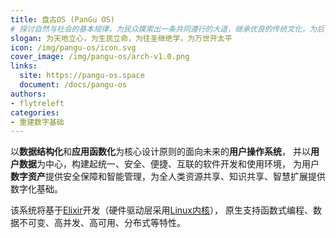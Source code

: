 ```yaml
---
title: 盘古OS (PanGu OS)
# 探讨自然与社会的基本规律，为民众摸索出一条共同遵行的大道，继承优良的传统文化，为后世开辟永久太平的基业
slogan: 为天地立心，为生民立命，为往圣继绝学，为万世开太平
icon: /img/pangu-os/icon.svg
cover_image: /img/pangu-os/arch-v1.0.png
links:
  site: https://pangu-os.space
  document: /docs/pangu-os
authors:
- flytreleft
categories:
- 重建数字基础
---
```


以**数据结构化**和**应用函数化**为核心设计原则的面向未来的**用户操作系统**，
并以**用户数据**为中心，构建起统一、安全、便捷、互联的软件开发和使用环境，
为用户**数字资产**提供安全保障和智能管理，为全人类资源共享、知识共享、智慧扩展提供数字化基础。

该系统将基于[Elixir](https://elixir-lang.org/)开发（硬件驱动层采用[Linux内核](https://kernel.org/)），
原生支持函数式编程、数据不可变、高并发、高可用、分布式等特性。
<!-- more -->
